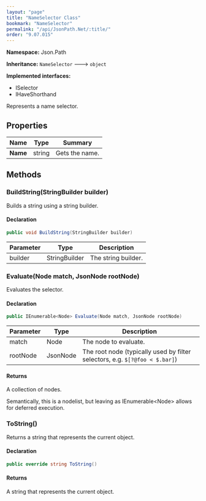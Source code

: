 ```yaml
---
layout: "page"
title: "NameSelector Class"
bookmark: "NameSelector"
permalink: "/api/JsonPath.Net/:title/"
order: "9.07.015"
---
```

**Namespace:** Json.Path

**Inheritance:**
`NameSelector`
 🡒 
`object`

**Implemented interfaces:**

- ISelector
- IHaveShorthand

Represents a name selector.

## Properties

| Name | Type | Summary |
|---|---|---|
| **Name** | string | Gets the name. |

## Methods

### BuildString(StringBuilder builder)

Builds a string using a string builder.

#### Declaration

```c#
public void BuildString(StringBuilder builder)
```

| Parameter | Type | Description |
|---|---|---|
| builder | StringBuilder | The string builder. |


### Evaluate(Node match, JsonNode rootNode)

Evaluates the selector.

#### Declaration

```c#
public IEnumerable<Node> Evaluate(Node match, JsonNode rootNode)
```

| Parameter | Type | Description |
|---|---|---|
| match | Node | The node to evaluate. |
| rootNode | JsonNode | The root node (typically used by filter selectors, e.g. `$[?@foo < $.bar]`) |


#### Returns

A collection of nodes.
            
Semantically, this is a nodelist, but leaving as IEnumerable&lt;Node&gt; allows for deferred execution.

### ToString()

Returns a string that represents the current object.

#### Declaration

```c#
public override string ToString()
```


#### Returns

A string that represents the current object.

